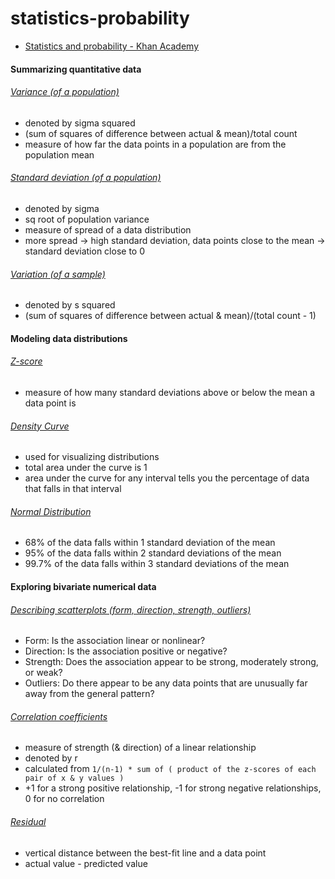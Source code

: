 # statistics-probability

- [Statistics and probability - Khan Academy](https://www.khanacademy.org/math/statistics-probability)

#### Summarizing quantitative data

###### [Variance (of a population)](https://www.khanacademy.org/math/statistics-probability/summarizing-quantitative-data/variance-standard-deviation-population/v/variance-of-a-population)

- denoted by sigma squared
- (sum of squares of difference between actual & mean)/total count 
- measure of how far the data points in a population are from the population mean

###### [Standard deviation (of a population)](https://www.khanacademy.org/math/statistics-probability/summarizing-quantitative-data/variance-standard-deviation-population/v/population-standard-deviation)

- denoted by sigma 
- sq root of population variance
- measure of spread of a data distribution
- more spread -> high standard deviation, data points close to the mean -> standard deviation close to 0

###### [Variation (of a sample)](https://www.khanacademy.org/math/statistics-probability/summarizing-quantitative-data/variance-standard-deviation-sample/v/sample-variance)

- denoted by s squared
- (sum of squares of difference between actual & mean)/(total count - 1)

#### Modeling data distributions

###### [Z-score](https://www.khanacademy.org/math/statistics-probability/modeling-distributions-of-data/z-scores/a/z-scores-review)

- measure of how many standard deviations above or below the mean a data point is

###### [Density Curve](https://www.khanacademy.org/math/statistics-probability/modeling-distributions-of-data/density-curve/v/density-curves)

- used for visualizing distributions
- total area under the curve is 1
- area under the curve for any interval tells you the percentage of data that falls in that interval

###### [Normal Distribution](https://www.khanacademy.org/math/statistics-probability/modeling-distributions-of-data/normal-distribution-calculation/a/basic-normal-calculations)

- 68% of the data falls within 1 standard deviation of the mean
- 95% of the data falls within 2 standard deviations of the mean
- 99.7% of the data falls within 3 standard deviations of the mean

#### Exploring bivariate numerical data

###### [Describing scatterplots (form, direction, strength, outliers)](https://www.khanacademy.org/math/statistics-probability/describing-relationships-quantitative-data/introduction-to-scatterplots/a/describing-scatterplots-form-direction-strength-outliers)

- Form: Is the association linear or nonlinear?
- Direction: Is the association positive or negative?
- Strength: Does the association appear to be strong, moderately strong, or weak?
- Outliers: Do there appear to be any data points that are unusually far away from the general pattern?

###### [Correlation coefficients](https://www.khanacademy.org/math/statistics-probability/describing-relationships-quantitative-data/scatterplots-and-correlation/a/correlation-coefficient-review)

- measure of strength (& direction) of a linear relationship
- denoted by r
- calculated from `1/(n-1) * sum of ( product of the z-scores of each pair of x & y values )`
- +1 for a strong positive relationship, -1 for strong negative relationships, 0 for no correlation

###### [Residual](https://www.khanacademy.org/math/statistics-probability/describing-relationships-quantitative-data/regression-library/a/introduction-to-residuals)

- vertical distance between the best-fit line and a data point
- actual value - predicted value


